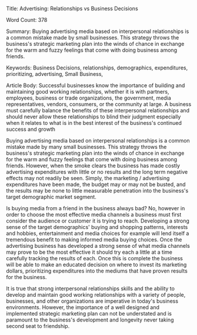 Title: 
Advertising: Relationships vs Business Decisions

Word Count:
378

Summary:
Buying advertising media based on interpersonal relationships is a common mistake made by small businesses.  This strategy throws the business's strategic marketing plan into the winds of chance in exchange for the warm and fuzzy feelings that come with doing business among friends.


Keywords:
Business Decisions, relationships, demographics, expenditures,  prioritizing, advertising, Small Business,


Article Body:
Successful businesses know the importance of building and maintaining good working relationships, whether it is with partners, employees, business or trade organizations, the government, media representatives, vendors, consumers, or the community at large.  A business must carefully balance the benefits of these interpersonal relationships and should never allow these relationships to blind their judgment especially when it relates to what is in the best interest of the business's continued success and growth

Buying advertising media based on interpersonal relationships is a common mistake made by many small businesses.  This strategy throws the business's strategic marketing plan into the winds of chance in exchange for the warm and fuzzy feelings that come with doing business among friends.  However, when the smoke clears the business has made costly advertising expenditures with little or no results and the long term negative effects may not readily be seen.  Simply, the marketing / advertising expenditures have been made, the budget may or may not be busted, and the results may be none to little measurable penetration into the business's target demographic market segment.

Is buying media from a friend in the business always bad?  No, however in order to choose the most effective media channels a business must first consider the audience or customer it is trying to reach.  Developing a strong sense of the target demographics' buying and shopping patterns, interests and hobbies, entertainment and media choices for example will lend itself a tremendous benefit to making informed media buying choices.  Once the advertising business has developed a strong sense of what media channels may prove to be the most effective it should try each a little at a time carefully tracking the results of each.  Once this is complete the business will be able to make an educated decision on where to invest its marketing dollars, prioritizing expenditures into the mediums that have proven results for the business.

It is true that strong interpersonal relationships skills and the ability to develop and maintain good working relationships with a variety of people, businesses, and other organizations are imperative in today's business environments.  However, the importance of a well designed and implemented strategic marketing plan can not be understated and is paramount to the business's development and longevity never taking second seat to friendship.


